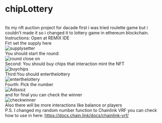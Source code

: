 # chipLottery
<br>Its my nft auction project for dacade first i was tried roulette game but i couldn't made it so i changed it to lottery game in ethereum blockchain.
<br>Instructions: Open at REMIX IDE
<br>Firt set the supply here
<br>![supplysetter](https://user-images.githubusercontent.com/61169260/182045953-085a12ca-cff1-4fbc-b7fc-f7ae084f2711.png)
<br>You should start the round: 
<br>![round close on](https://user-images.githubusercontent.com/61169260/182045910-b9e73cf3-e444-432d-bec2-49e7cb37807d.png)
<br>Second: You should buy chips that interaction mint the NFT
<br>![buychips](https://user-images.githubusercontent.com/61169260/182045934-347a5a8e-bb4e-4dc4-80fb-24731cea78e6.png)
<br>Third:You should enterthelottery 
<br>![enterthelottery](https://user-images.githubusercontent.com/61169260/182045942-48658d58-bcf1-4692-b796-5d8497a8b8f6.png)
<br>Fourth: Pick the number
<br>![Adsssız](https://user-images.githubusercontent.com/61169260/185411963-d0bdcfe4-a5e3-42ab-b85c-bb8a3bb2c0ec.png)
<br>and for final you can check the winner
<br>![checkwinner](https://user-images.githubusercontent.com/61169260/182045963-1c76e57e-0a99-4d60-b87b-1562466ca4ab.png)
<br>Also there will be more interactions like balance or players
<br> P.S. I changed my random number function to Chainlink VRF you can check how to use in here: https://docs.chain.link/docs/chainlink-vrf/

